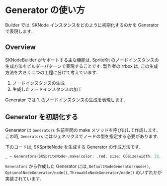 # Generator の使い方

Builder では, SKNode インスタンスをどのように初期化するのかを Generator で表現します. 

## Overview

SKNodeBuilder がサポートする主な機能は, SpriteKit のノードインスタンスの生成方法をビルダーパターンで表現することです. 製作者の rrbox は, この生成方法を大きく二つの工程に分けて考えています.

1. ノードインスタンスの生成
2. 生成したノードインスタンスの加工

Generator では 1. のノードインスタンスの生成を表現します.

## Generator を初期化する

Generator は ``Generators`` 名前空間の make メソッドを呼び出して作成します. この時, ``Generators`` にはジェネリクスでノードの型を指定する必要があります.

下のコードは, SKSpriteNode を生成する Generator の作成方法です.

```swift
_ = Generators<SKSpriteNode>.make(color: .red, size: CGSize(width: 32, height: 32))
```

``Generators`` から作成した Generator には, ``DefaultNodeGenerator/node()``, ``OptionalNodeGenerator/node()``, ``ThrowableNodeGenerator/node()`` のいずれかが実装されています.
